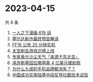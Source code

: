 # 2023-04-15

共 8 条

<!-- BEGIN ZHIHUSEARCH -->
<!-- 最后更新时间 Sat Apr 15 2023 02:14:06 GMT+0800 (China Standard Time) -->
1. [一人之下漫画 619 话](https://www.zhihu.com/search?q=一人之下漫画%20619%20话)
1. [塞尔达新作最终预告解读](https://www.zhihu.com/search?q=塞尔达新作最终预告解读)
1. [FF16 公布 25 分钟实机](https://www.zhihu.com/search?q=FF16%20公布%2025%20分钟实机)
1. [太空射击游戏边境上线](https://www.zhihu.com/search?q=太空射击游戏边境上线)
1. [专家表示沙尘天气「来源于东北亚」](https://www.zhihu.com/search?q=专家表示沙尘天气「来源于东北亚」)
1. [泽连斯基回应挪用美 4 亿美元援助款](https://www.zhihu.com/search?q=泽连斯基回应挪用美%204%20亿美元援助款)
1. [为什么九成的手机品牌都消失了？](https://www.zhihu.com/search?q=为什么九成的手机品牌都消失了？)
1. [	中国成功实施陆基中段反导拦截技术试验](https://www.zhihu.com/search?q=%20中国成功实施陆基中段反导拦截技术试验)
<!-- END ZHIHUSEARCH -->
